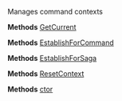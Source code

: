 Manages command contexts

**Methods**
[GetCurrent](Bifrost.Commands.ICommandContextManager.GetCurrent)


**Methods**
[EstablishForCommand](Bifrost.Commands.ICommandContextManager.EstablishForCommand)


**Methods**
[EstablishForSaga](Bifrost.Commands.ICommandContextManager.EstablishForSaga)


**Methods**
[ResetContext](Bifrost.Commands.CommandContextManager.ResetContext)


**Methods**
[ctor](Bifrost.Commands.CommandContextManager.ctor)
